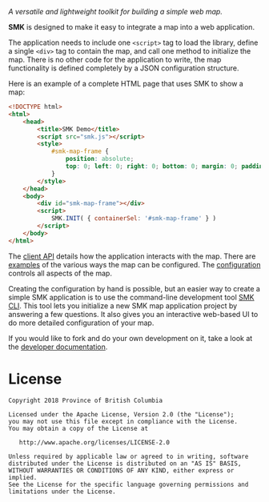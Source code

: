 *A versatile and lightweight toolkit for building a simple web map.*

**SMK** is designed to make it easy to integrate a map into a web application.

The application needs to include one `<script>` tag to load the library, define a single `<div>` tag to contain the map, and call one method to initialize the map.
There is no other code for the application to write, the map functionality is defined completely by a JSON configuration structure.

Here is an example of a complete HTML page that uses SMK to show a map:

```html
<!DOCTYPE html>
<html>
    <head>
        <title>SMK Demo</title>
        <script src="smk.js"></script>
        <style>
            #smk-map-frame { 
                position: absolute; 
                top: 0; left: 0; right: 0; bottom: 0; margin: 0; padding: 0; 
            }
        </style>
    </head>
    <body>
        <div id="smk-map-frame"></div>
        <script>
            SMK.INIT( { containerSel: '#smk-map-frame' } )
        </script>
    </body>
</html>
```

The [client API](docs/SMK-Client-API) details how the application interacts with the map.
There are [examples](docs/SMK-Client-API-Examples) of the various ways the map can be configured.
The [configuration](docs/SMK-Client-Configuration) controls all aspects of the map.

Creating the configuration by hand is possible, but an easier way to create a simple SMK application is to use the command-line development tool [SMK CLI](). 
This tool lets you initialize a new SMK map application project by answering a few questions.
It also gives you an interactive web-based UI to do more detailed configuration of your map.

If you would like to fork and do your own development on it, take a look at the [developer documentation](docs/development.md).

# License
```
Copyright 2018 Province of British Columbia

Licensed under the Apache License, Version 2.0 (the "License");
you may not use this file except in compliance with the License.
You may obtain a copy of the License at

   http://www.apache.org/licenses/LICENSE-2.0

Unless required by applicable law or agreed to in writing, software
distributed under the License is distributed on an "AS IS" BASIS,
WITHOUT WARRANTIES OR CONDITIONS OF ANY KIND, either express or implied.
See the License for the specific language governing permissions and
limitations under the License.
```
